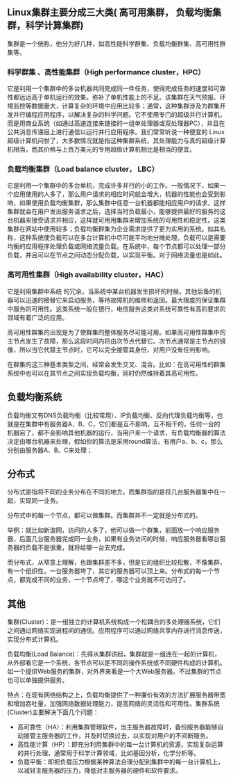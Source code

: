 ## Linux集群主要分成三大类( 高可用集群， 负载均衡集群，科学计算集群)

集群是一个统称，他分为好几种，如高性能科学群集、负载均衡群集、高可用性群集等。

### 科学群集 、高性能集群（High performance cluster，HPC）

它是利用一个集群中的多台机器共同完成同一件任务，使得完成任务的速度和可靠性都远远高于单机运行的效果。弥补了单机性能上的不足。该集群在天气预报、环境监控等数据量大，计算复杂的环境中应用比较多；通常，这种集群涉及为群集开发并行编程应用程序，以解决复杂的科学问题。它不使用专门的超级并行计算机，而是用商业系统（如通过高速连接来链接的一组单处理器或双处理器PC），并且在公共消息传递层上进行通信以运行并行应用程序。我们常常听说一种便宜的 Linux 超级计算机问世了，大多数情况就是指这种集群系统，其处理能力与真的超级计算机相当，而其价格与上百万美元的专用超级计算机相比是相当的便宜。

### 负载均衡集群（Load balance cluster， LBC）

它是利用一个集群中的多台单机，完成许多并行的小的工作。一般情况下，如果一个应用使用的人多了，那么用户请求的相应时间就会增大，机器的性能也会受到影响，如果使用负载均衡集群，那么集群中任意一台机器都能相应用户的请求，这样集群就会在用户发出服务请求之后，选择当时负载最小，能够提供最好的服务的这台机器来接受请求并相应，这样就可用用集群来增加系统的可用性和稳定性。这类集群在网站中使用较多；负载均衡群集为企业需求提供了更为实用的系统。如其名称，这种系统使负载可以在多台计算机中尽可能平均地分摊处理。负载可以是需要均衡的应用程序处理负载或网络流量负载。在系统中，每个节点都可以处理一部分负载，并且可以在节点之间动态分配负载，以实现平衡。对于网络流量也是如此。

### 高可用性集群（High availability cluster，HAC）

它是利用集群中系统 的冗余，当系统中某台机器发生损坏的时候，其他后备的机器可以迅速的接替它来启动服务，等待故障机的维修和返回。最大限度的保证集群中服务的可用性。这类系统一般在银行，电信服务这类对系统可靠性有高的要求的领域有着广泛的应用。

高可用性群集的出现是为了使群集的整体服务尽可能可用。如果高可用性群集中的主节点发生了故障，那么这段时间内将由次节点代替它。次节点通常是主节点的镜像，所以当它代替主节点时，它可以完全接管其身份，对用户没有任何影响。

在群集的这三种基本类型之间，经常会发生交叉、混合。比如：在高可用性的群集系统中也可以在其节点之间实现负载均衡，同时仍然维持着其高可用性。

## 负载均衡系统

负载均衡又有DNS负载均衡（比较常用）、IP负载均衡、反向代理负载均衡等，也就是在集群中有服务器A、B、C，它们都是互不影响，互不相干的，任何一台的机器宕了，都不会影响其他机器的运行，当用户来一个请求，有负载均衡器的算法决定由哪台机器来处理，假如你的算法是采用round算法，有用户a、b、c，那么分别由服务器A、B、C来处理；

## 分布式

分布式是指将不同的业务分布在不同的地方。而集群指的是将几台服务器集中在一起，实现同一业务。

分布式中的每一个节点，都可以做集群。而集群并不一定就是分布式的。

举例：就比如新浪网，访问的人多了，他可以做一个群集，前面放一个响应服务器，后面几台服务器完成同一业务，如果有业务访问的时候，响应服务器看哪台服务器的负载不是很重，就将给哪一台去完成。

而分布式，从窄意上理解，也跟集群差不多，但是它的组织比较松散，不像集群，有一个组织性，一台服务器垮了，其它的服务器可以顶上来。分布式的每一个节点，都完成不同的业务，一个节点垮了，哪这个业务就不可访问了。

## 其他

集群(Cluster)：是一组独立的计算机系统构成一个松耦合的多处理器系统，它们之间通过网络实现进程间的通信。应用程序可以通过网络共享内存进行消息传送，实现分布式计算机。

负载均衡(Load Balance)：先得从集群讲起，集群就是一组连在一起的计算机，从外部看它是一个系统，各节点可以是不同的操作系统或不同硬件构成的计算机。如一个提供Web服务的集群，对外界来看是一个大Web服务器。不过集群的节点也可以单独提供服务。

特点：在现有网络结构之上，负载均衡提供了一种廉价有效的方法扩展服务器带宽和增加吞吐量，加强网络数据处理能力，提高网络的灵活性和可用性。集群系统 (Cluster)主要解决下面几个问题：
* 高可靠性（HA）：利用集群管理软件，当主服务器故障时，备份服务器能够自动接管主服务器的工作，并及时切换过去，以实现对用户的不间断服务。
* 高性能计算（HP）：即充分利用集群中的每一台计算机的资源，实现复杂运算的并行处理，通常用于科学计算领域，比如基因分析，化学分析等。
* 负载平衡：即把负载压力根据某种算法合理分配到集群中的每一台计算机上，以减轻主服务器的压力，降低对主服务器的硬件和软件要求。